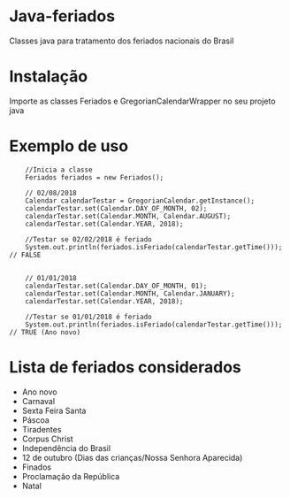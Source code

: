 # Java-feriados
Classes java para tratamento dos feriados nacionais do Brasil

# Instalação
Importe as classes Feriados e GregorianCalendarWrapper no seu projeto java

# Exemplo de uso

		//Inicia a classe
		Feriados feriados = new Feriados();
		
		// 02/08/2018
		Calendar calendarTestar = GregorianCalendar.getInstance();
		calendarTestar.set(Calendar.DAY_OF_MONTH, 02);
		calendarTestar.set(Calendar.MONTH, Calendar.AUGUST);
		calendarTestar.set(Calendar.YEAR, 2018);
		
		//Testar se 02/02/2018 é feriado 
		System.out.println(feriados.isFeriado(calendarTestar.getTime())); // FALSE
		

		// 01/01/2018
		calendarTestar.set(Calendar.DAY_OF_MONTH, 01);
		calendarTestar.set(Calendar.MONTH, Calendar.JANUARY);
		calendarTestar.set(Calendar.YEAR, 2018);
		
		//Testar se 01/01/2018 é feriado
		System.out.println(feriados.isFeriado(calendarTestar.getTime())); // TRUE (Ano novo)


# Lista de feriados considerados
- Ano novo 
- Carnaval 
- Sexta Feira Santa
- Páscoa
- Tiradentes
- Corpus Christ
- Independência do Brasil
- 12 de outubro (Dias das crianças/Nossa Senhora Aparecida)
- Finados
- Proclamação da República
- Natal

